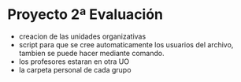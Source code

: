 # Proyecto 2ª Evaluación

- creacion de las unidades organizativas
- script para que se cree automaticamente los usuarios del archivo, tambien se puede hacer mediante comando.
- los profesores estaran en otra UO
- la carpeta personal de cada grupo